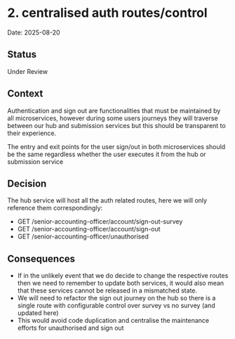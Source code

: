 # 2. centralised auth routes/control

Date: 2025-08-20

## Status

Under Review

## Context

Authentication and sign out are functionalities that must be maintained by all microservices, however during some users journeys they will traverse between our hub and submission services but this should be transparent to their experience.

The entry and exit points for the user sign/out in both microservices should be the same regardless whether the user executes it from the hub or submission service

## Decision

The hub service will host all the auth related routes, here we will only reference them correspondingly:
                        
   - GET        /senior-accounting-officer/account/sign-out-survey                     
   - GET        /senior-accounting-officer/account/sign-out                            
   - GET        /senior-accounting-officer/unauthorised                                

## Consequences

- If in the unlikely event that we do decide to change the respective routes then we need to remember to update both services, it would also mean that these services cannot be released in a mismatched state.
- We will need to refactor the sign out journey on the hub so there is a single route with configurable control over survey vs no survey (and updated here)
- This would avoid code duplication and centralise the maintenance efforts for unauthorised and sign out